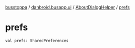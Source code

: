 [busstoppa](../../index.md) / [danbroid.busapp.ui](../index.md) / [AboutDialogHelper](index.md) / [prefs](./prefs.md)

# prefs

`val prefs: SharedPreferences`